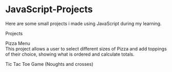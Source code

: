 # JavaScript-Projects
Here are some small projects i made using JavaScript during my learning.

Projects

Pizza Menu
<br>
This project allows a user to select different sizes of Pizza and add toppings of their choice, showing what is ordered and calculate totals.

Tic Tac Toe Game (Noughts and crosses)